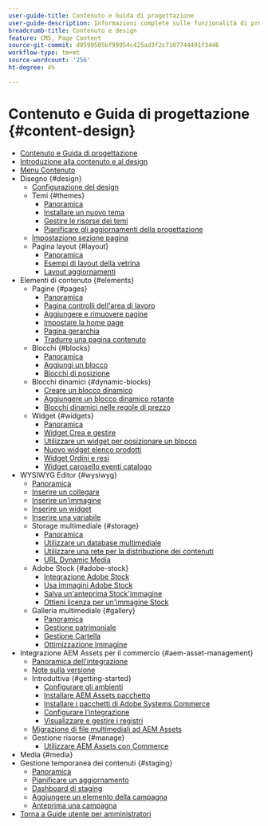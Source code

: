 ```yaml
---
user-guide-title: Contenuto e Guida di progettazione
user-guide-description: Informazioni complete sulle funzionalità di progettazione e contenuto per gli amministratori di Adobe Systems Commerce e Magento Open Source e gli addetti al marketing di eCommerce.
breadcrumb-title: Contenuto e design
feature: CMS, Page Content
source-git-commit: d0599505bf99954c425ad3f2c7107744491f3446
workflow-type: tm+mt
source-wordcount: '256'
ht-degree: 4%

---
```



# Contenuto e Guida di progettazione {#content-design}

- [Contenuto e Guida di progettazione](guide-overview.md)
- [Introduzione alla contenuto e al design](introduction.md)
- [Menu Contenuto](content-menu.md)
- Disegno {#design}
   - [Configurazione del design](configuration.md)
   - Temi {#themes}
      - [Panoramica](themes.md)
      - [Installare un nuovo tema](theme-install.md)
      - [Gestire le risorse dei temi](theme-assets.md)
      - [Pianificare gli aggiornamenti della progettazione](schedule.md)
   - [Impostazione sezione pagina](page-setup.md)
   - Pagina layout {#layout}
      - [Panoramica](page-layout.md)
      - [Esempi di layout della vetrina](page-layout-examples.md)
      - [Layout aggiornamenti](layout-updates.md)
- Elementi di contenuto {#elements}
   - Pagine {#pages}
      - [Panoramica](pages.md)
      - [Pagina controlli dell&#39;area di lavoro](pages-workspace.md)
      - [Aggiungere e rimuovere pagine](page-add.md)
      - [Impostare la home page](page-home-new.md)
      - [Pagina gerarchia](page-hierarchy.md)
      - [Tradurre una pagina contenuto](page-translate.md)
   - Blocchi {#blocks}
      - [Panoramica](blocks.md)
      - [Aggiungi un blocco](block-add.md)
      - [Blocchi di posizione](block-position.md)
   - Blocchi dinamici {#dynamic-blocks}
      - [Creare un blocco dinamico](dynamic-blocks.md)
      - [Aggiungere un blocco dinamico rotante](dynamic-blocks-rotate.md)
      - [Blocchi dinamici nelle regole di prezzo](dynamic-blocks-price-rules.md)
   - Widget {#widgets}
      - [Panoramica](widgets.md)
      - [Widget Crea e gestire](widget-create.md)
      - [Utilizzare un widget per posizionare un blocco](widget-static-block.md)
      - [Nuovo widget elenco prodotti](widget-new-products-list.md)
      - [Widget Ordini e resi](widget-orders-returns.md)
      - [Widget carosello eventi catalogo](widget-event-carousel.md)
- WYSIWYG Editor {#wysiwyg}
   - [Panoramica](editor.md)
   - [Inserire un collegare](editor-insert-link.md)
   - [Inserire un&#39;immagine](editor-insert-image.md)
   - [Inserire un widget](editor-widget.md)
   - [Inserire una variabile](editor-insert-variable.md)
   - Storage multimediale {#storage}
      - [Panoramica](media-storage.md)
      - [Utilizzare un database multimediale](media-storage-database.md)
      - [Utilizzare una rete per la distribuzione dei contenuti](media-storage-content-delivery-network.md)
      - [URL Dynamic Media](catalog-urls-dynamic-media.md)
   - Adobe Stock {#adobe-stock}
      - [Integrazione Adobe Stock](adobe-stock.md)
      - [Usa immagini Adobe Stock](adobe-stock-manage.md)
      - [Salva un&#39;anteprima Stock&#39;immagine](adobe-stock-save-preview.md)
      - [Ottieni licenza per un&#39;immagine Stock](adobe-stock-license-image.md)
   - Galleria multimediale {#gallery}
      - [Panoramica](media-gallery.md)
      - [Gestione patrimoniale](media-gallery-asset-management.md)
      - [Gestione Cartella](media-gallery-folder-management.md)
      - [Ottimizzazione Immagine](media-gallery-image-optimization.md)
- Integrazione AEM Assets per il commercio {#aem-asset-management}
   - [Panoramica dell&#39;integrazione](aem-assets-integration.md)
   - [Note sulla versione](aem-assets-release-notes.md)
   - Introduttiva {#getting-started}
      - [Configurare gli ambienti](aem-assets-getting-started.md)
      - [Installare AEM Assets pacchetto](aem-assets-configure-aem.md)
      - [Installare i pacchetti di Adobe Systems Commerce](aem-assets-configure-commerce.md)
      - [Configurare l’integrazione](aem-assets-setup-synchronization.md)
      - [Visualizzare e gestire i registri](aem-assets-log-files.md)
   - [Migrazione di file multimediali ad AEM Assets](aem-assets-migrate-data.md)
   - Gestione risorse {#manage}
      - [Utilizzare AEM Assets con Commerce](aem-assets-manage.md)
- Media {#media}
- Gestione temporanea dei contenuti {#staging}
   - [Panoramica](content-staging.md)
   - [Pianificare un aggiornamento](content-staging-scheduled-update.md)
   - [Dashboard di staging](content-staging-dashboard.md)
   - [Aggiungere un elemento della campagna](content-staging-add-item.md)
   - [Anteprima una campagna](content-staging-preview.md)
- [Torna a Guide utente per amministratori](https://experienceleague.adobe.com/it/docs/commerce-admin/user-guides/home)
